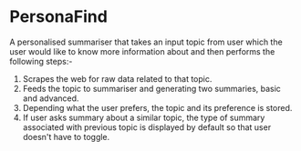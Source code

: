 # PersonaFind
A personalised summariser that takes an input topic from user which the user would like to know more information about and then performs the following steps:-

1) Scrapes the web for raw data related to that topic.
2) Feeds the topic to summariser and generating two summaries, basic and advanced.
3) Depending what the user prefers, the topic and its preference is stored.
4) If user asks summary about a similar topic, the type of summary associated with previous topic is displayed by default so that user doesn't have to toggle.
